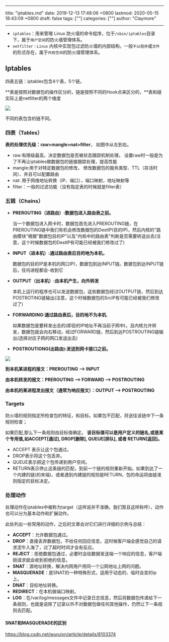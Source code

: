 
---
title: "iptables.md"
date: 2019-12-13 17:48:06 +0800
lastmod: 2020-05-15 18:43:09 +0800
draft: false
tags: [""]
categories: [""]
author: "Claymore"

---
- `iptables`：用来管理 Linux 防火墙的命令程序，位于`/sbin/iptables`目录下，属于`用户空间`的防火墙管理体系。
- `netfilter：Linux` 内核中实现包过滤防火墙的内部结构，一般`不以程序`或`文件`的形式存在，属于`内核空间`的防火墙管理体系。



## Iptables

四表五链：iptables包含4个表，5个链。

**表是按照对数据包的操作区分的，链是按照不同的Hook点来区分的，**表和链实际上是netfilter的两个维度



![](https://images2015.cnblogs.com/blog/1124877/201703/1124877-20170313192222073-1011363533.png)

不同的表包含的链不同。



### 四表（Tables）

**表的处理优先级：raw>mangle>nat>filter**， 如图中从左到右。

* raw:有限级最高，决定数据包是否被状态跟踪机制处理， 设置raw时一般是为了不再让iptables做数据包的链接跟踪处理，提高性能
* mangle:用于对特定数据包的修改， 修改数据包的服务类型、TTL（存活时间）、并且可以配置路由
* nat: 用于网络地址转换（IP、端口），端口映射，地址映射等
* filter：一般的过滤功能（没有指定表的时候就是filter表）



### 五链（Chains）

- **PREROUTING（进路由）:数据包进入路由表之前。**

  当一个数据包进入网卡时，数据包首先进入PREROUTING链，在PREROUTING链中我们有机会修改数据包的DestIP(目的IP)，然后内核的"路由模块"根据"数据包目的IP"以及"内核中的路由表"判断是否需要转送出去(注意，这个时候数据包的DestIP有可能已经被我们修改过了)

- **INPUT（进本机）:通过路由表后目的地为本机，**

  数据包的目的IP是本机的网口IP)，数据包到达INPUT链。数据包到达INPUT链后，任何进程都会-收到它

- **OUTPUT（出本机）:由本机产生，向外转发**

  本机上运行的程序也可以发送数据包，这些数据包经过OUTPUT链，然后到达POSTROTING链输出(注意，这个时候数据包的SrcIP有可能已经被我们修改过了)

- **FORWARDING:通过路由表后，目的地不为本机.**

  如果数据包是要转发出去的(即目的IP地址不再当前子网中)，且内核允许转发，数据包就会向右移动，经过FORWARD链，然后到达POSTROUTING链输出(选择对应子网的网口发送出去)

- **POSTROUTIONG(出路由):发送到网卡接口之前。**

![](https://www.linuxidc.com/upload/2012_08/120807094039061.gif)



**到本机某进程的报文：PREROUTING --> INPUT**

**由本机转发的报文：PREROUTING --> FORWARD --> POSTROUTING**

**由本机的某进程发出报文（通常为响应报文）：OUTPUT --> POSTROUTING**



### Targets

防火墙的规则指定所检查包的特征，和目标。如果包不匹配，将送往该链中下一条规则检查；

如果匹配,那么下一条规则由目标值确定。 **该目标值可以是用户定义的链名,或是某个专用值,如ACCEPT[通过], DROP[删除], QUEUE[排队], 或者 RETURN[返回]。** 

* ACCEPT 表示让这个包通过。
* DROP表示将这个包丢弃。
* QUEUE表示把这个包传递到用户空间。
* RETURN表示停止这条链的匹配，到前一个链的规则重新开始。如果到达了一个内建的链(的末端)，或者遇到内建链的规则是RETURN，包的命运将由链准则指定的目标决定。





### 处理动作

处理动作在iptables中被称为target（这样说并不准确，我们暂且这样称呼），动作也可以分为基本动作和扩展动作。

此处列出一些常用的动作，之后的文章会对它们进行详细的示例与总结：

* **ACCEPT**：允许数据包通过。
* **DROP**：直接丢弃数据包，不给任何回应信息，这时候客户端会感觉自己的请求泥牛入海了，过了超时时间才会有反应。
* **REJECT**：拒绝数据包通过，必要时会给数据发送端一个响应的信息，客户端刚请求就会收到拒绝的信息。
* **SNAT**：源地址转换，解决内网用户用同一个公网地址上网的问题。
* **MASQUERADE**：是SNAT的一种特殊形式，适用于动态的、临时会变的ip上。
* **DNAT**：目标地址转换。
* **REDIRECT**：在本机做端口映射。
* **LOG**：在/var/log/messages文件中记录日志信息，然后将数据包传递给下一条规则，也就是说除了记录以外不对数据包做任何其他操作，仍然让下一条规则去匹配。



#### SNAT和MASQUERADE的区别

https://blog.csdn.net/wuruixn/article/details/8103374


